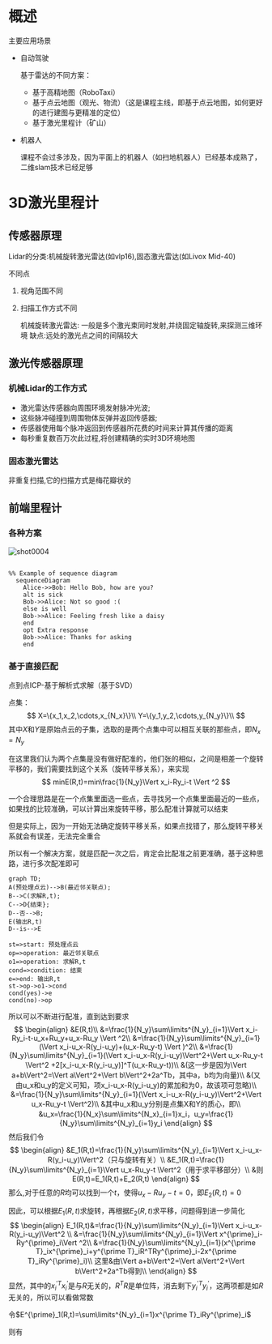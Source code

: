 # 概述

主要应用场景

- 自动驾驶

  基于雷达的不同方案：

  - 基于高精地图（RoboTaxi）
  - 基于点云地图（观光、物流）（这是课程主线，即基于点云地图，如何更好的进行建图与更精准的定位）
  - 基于激光里程计（矿山）

- 机器人

  课程不会过多涉及，因为平面上的机器人（如扫地机器人）已经基本成熟了，二维slam技术已经足够

# 3D激光里程计

## 传感器原理

Lidar的分类:机械旋转激光雷达(如vlp16),固态激光雷达(如Livox Mid-40)

不同点

1. 视角范围不同

2. 扫描工作方式不同

   机械旋转激光雷达: 一般是多个激光束同时发射,并绕固定轴旋转,来探测三维环境
   缺点:远处的激光点之间的间隔较大

## 激光传感器原理

### 机械Lidar的工作方式

- 激光雷达传感器向周围环境发射脉冲光波;
-  这些脉冲碰撞到周围物体反弹并返回传感器;
- 传感器使用每个脉冲返回到传感器所花费的时间来计算其传播的距离
- 每秒重复数百万次此过程,将创建精确的实时3D环境地图

### 固态激光雷达

非重复扫描,它的扫描方式是梅花瓣状的

## 前端里程计

### 各种方案

![shot0004](/home/robot/图片/smplayer_screenshots/shot0004.png)

```mermaid

%% Example of sequence diagram
  sequenceDiagram
    Alice->>Bob: Hello Bob, how are you?
    alt is sick
    Bob->>Alice: Not so good :(
    else is well
    Bob->>Alice: Feeling fresh like a daisy
    end
    opt Extra response
    Bob->>Alice: Thanks for asking
    end

```

### 基于直接匹配

点到点ICP-基于解析式求解（基于SVD）

点集：
$$
X=\{x_1,x_2,\cdots,x_{N_x}\}\\
Y=\{y_1,y_2,\cdots,y_{N_y}\}\\
$$
其中$X$和$Y$是原始点云的子集，选取的是两个点集中可以相互关联的那些点，即$N_x=N_y$

在这里我们认为两个点集是没有做好配准的，他们张的相似，之间是相差一个旋转平移的，我们需要找到这个关系（旋转平移关系），来实现
$$
minE(R,t)=min\frac{1}{N_y}\Vert x_i-Ry_i-t \Vert ^2
$$


一个合理思路是在一个点集里面选一些点，去寻找另一个点集里面最近的一些点，如果找的比较准确，可以计算出来旋转平移，那么配准计算就可以结束

但是实际上，因为一开始无法确定旋转平移关系，如果点找错了，那么旋转平移关系就会有误差，无法完全重合

所以有一个解决方案，就是匹配一次之后，肯定会比配准之前更准确，基于这种思路，进行多次配准即可

```mermaid
graph TD;
A(预处理点云)-->B(最近邻关联点);
B-->C(求解R,t);
C-->D{结束};
D--否-->B;
E(输出R,t)
D--is-->E
```

```flow
st=>start: 预处理点云
op=>operation: 最近邻关联点
o1=>operation: 求解R,t
cond=>condition: 结束
e=>end: 输出R,t
st->op->o1->cond
cond(yes)->e
cond(no)->op

```

所以可以不断进行配准，直到达到要求
$$
\begin{align}
&E(R,t)\\
&=\frac{1}{N_y}\sum\limits^{N_y}_{i=1}\Vert x_i-Ry_i-t-u_x+Ru_y+u_x-Ru_y \Vert ^2\\
&=\frac{1}{N_y}\sum\limits^{N_y}_{i=1}(\Vert x_i-u_x-R(y_i-u_y)+(u_x-Ru_y-t) \Vert )^2\\
&=\frac{1}{N_y}\sum\limits^{N_y}_{i=1}(\Vert x_i-u_x-R(y_i-u_y)\Vert^2+\Vert u_x-Ru_y-t \Vert^2 +2[x_i-u_x-R(y_i-u_y)]^T(u_x-Ru_y-t))\\
&(这一步是因为\Vert a+b\Vert^2=\Vert a\Vert^2+\Vert b\Vert^2+2a^Tb，其中a，b均为向量)\\
&(又由u_x和u_y的定义可知，项x_i-u_x-R(y_i-u_y)的累加和为0，故该项可忽略)\\
&=\frac{1}{N_y}\sum\limits^{N_y}_{i=1}(\Vert x_i-u_x-R(y_i-u_y)\Vert^2+\Vert u_x-Ru_y-t \Vert^2)\\
&其中u_x和u_y分别是点集X和Y的质心，即\\
&u_x=\frac{1}{N_x}\sum\limits^{N_x}_{i=1}x_i，u_y=\frac{1}{N_y}\sum\limits^{N_y}_{i=1}y_i
\end{align}
$$
然后我们令
$$
\begin{align}
&E_1(R,t)=\frac{1}{N_y}\sum\limits^{N_y}_{i=1}\Vert x_i-u_x-R(y_i-u_y)\Vert^2（只与旋转有关）\\
&E_1(R,t)=\frac{1}{N_y}\sum\limits^{N_y}_{i=1}\Vert u_x-Ru_y-t \Vert^2（用于求平移部分）\\
&则E(R,t)=E_1(R,t)+E_2(R,t)
\end{align}
$$
那么,对于任意的$R$均可以找到一个$t$，使得$u_x-Ru_y-t=0$，即$E_2(R,t)=0$

因此，可以根据$E_1(R,t)$求旋转，再根据$E_2(R,t)$求平移，问题得到进一步简化
$$
\begin{align}
E_1(R,t)&=\frac{1}{N_y}\sum\limits^{N_y}_{i=1}\Vert x_i-u_x-R(y_i-u_y)\Vert^2 \\
&=\frac{1}{N_y}\sum\limits^{N_y}_{i=1}\Vert x^{\prime}_i-Ry^{\prime}_i\Vert ^2\\
&=\frac{1}{N_y}\sum\limits^{N_y}_{i=1}(x^{\prime T}_ix^{\prime}_i+y^{\prime T}_iR^TRy^{\prime}_i-2x^{\prime T}_iRy^{\prime}_i)\\
这里&由\Vert a+b\Vert^2=\Vert a\Vert^2+\Vert b\Vert^2+2a^Tb得到\\
\end{align}
$$
显然，其中的$x^{\prime T}_ix^{\prime}_i$是与$R$无关的，$R^TR$是单位阵，消去剩下$y^{\prime T}_iy^{\prime}_i$，这两项都是如$R$无关的，所以可以看做常数

令$E^{\prime}_1(R,t)=\sum\limits^{N_y}_{i=1}x^{\prime T}_iRy^{\prime}_i$

则有